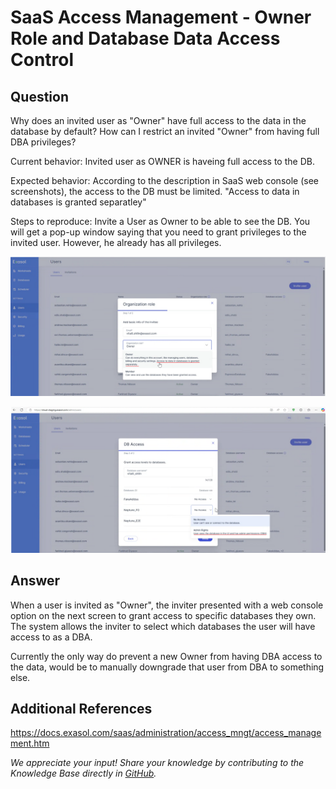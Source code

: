 # SaaS Access Management - Owner Role and Database Data Access Control

## Question

Why does an invited user as "Owner" have full access to the data in the database by default?
How can I restrict an invited "Owner" from having full DBA privileges?

Current behavior:
Invited user as OWNER is haveing full access to the DB.

Expected behavior:
According to the description in SaaS web console (see screenshots), the access to the DB must be limited. "Access to data in databases is granted separatley"

Steps to reproduce:
Invite a User as Owner to be able to see the DB. You will get a pop-up window saying that you need to grant privileges to the invited user. However, he already has all privileges.

![](images/Saas_invite_user_1.png)

![](images/Saas_invite_user_2.png)

## Answer

When a user is invited as "Owner", the inviter presented with a web console option on the next screen to grant access to specific databases they own. The system allows the inviter to select which databases the user will have access to as a DBA.

Currently the only way do prevent a new Owner from having DBA access to the data, would be to manually downgrade that user from DBA to something else.

## Additional References

https://docs.exasol.com/saas/administration/access_mngt/access_management.htm

*We appreciate your input! Share your knowledge by contributing to the Knowledge Base directly in [GitHub](https://github.com/exasol/public-knowledgebase).*
